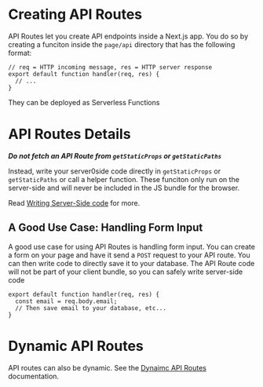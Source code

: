 # Creating API Routes

API Routes let you create API endpoints inside a Next.js app. You do so by creating a funciton inside the `page/api` directory that has the following format:

```JS
// req = HTTP incoming message, res = HTTP server response
export default function handler(req, res) {
  // ...
}
```

They can be deployed as Serverless Functions

# API Routes Details

***Do not fetch an API Route from `getStaticProps` or `getStaticPaths`***

Instead, write your server0side code directly in `getStaticProps` or `getStaticPaths` or call a helper function. These funciton only run on the server-side and will never be included in the JS bundle for the browser. 

Read [Writing Server-Side code](https://nextjs.org/docs/basic-features/data-fetching/get-static-props#write-server-side-code-directly) for more.

## A Good Use Case: Handling Form Input

A good use case for using API Routes is handling form input. You can create a form on your page and have it send a `POST` request to your API route. You can then write code to directly save it to your database. The API Route code will not be part of your client bundle, so you can safely write server-side code

```JS
export default function handler(req, res) {
  const email = req.body.email;
  // Then save email to your database, etc...
}
```

# Dynamic API Routes

API routes can also be dynamic. See the [Dynaimc API Routes](https://nextjs.org/docs/api-routes/dynamic-api-routes) documentation.